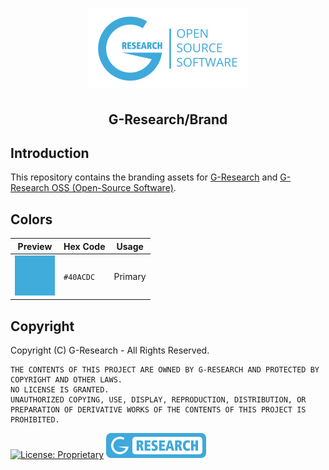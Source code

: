 <h1 align="center">
    <a href="https://github.com/G-Research">
        <img src="https://raw.githubusercontent.com/naskio/g-research-branding/main/logo/G-Research OSS/logo.svg" height="128px" alt="G-Research">
    </a>
</h1>
<h2 align="center">G-Research/Brand</h2>

## Introduction

This repository contains the branding assets for [G-Research](https://www.gresearch.com/)
and [G-Research OSS (Open-Source Software)](https://opensource.gresearch.com/).

## Colors

| Preview                                        | Hex Code  | Usage   |
|------------------------------------------------|-----------|---------|
| ![Color: Primary](./colors/primary-40ACDC.png) | `#40ACDC` | Primary |

## Copyright

Copyright (C) G-Research - All Rights Reserved.

```text
THE CONTENTS OF THIS PROJECT ARE OWNED BY G-RESEARCH AND PROTECTED BY COPYRIGHT AND OTHER LAWS.
NO LICENSE IS GRANTED.  
UNAUTHORIZED COPYING, USE, DISPLAY, REPRODUCTION, DISTRIBUTION, OR PREPARATION OF DERIVATIVE WORKS OF THE CONTENTS OF THIS PROJECT IS PROHIBITED.
```

[![License: Proprietary](https://img.shields.io/badge/License-Proprietary-red.svg)](./NOTICE)
[![Logo: G-Research](./badge/badge.svg)](https://github.com/G-Research)
